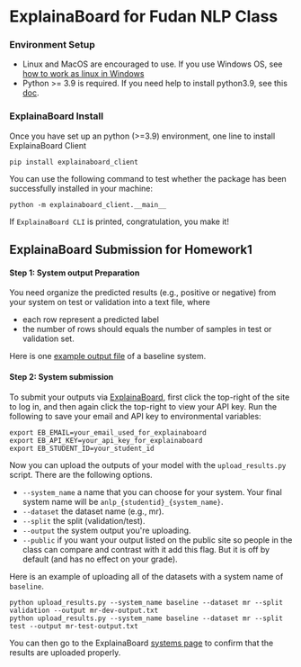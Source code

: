 # ExplainaBoard for Fudan NLP Class



### Environment Setup
* Linux and MacOS are encouraged to use. If you use Windows OS, see [how to work as linux
in Windows](https://github.com/inspired-co/ExplainaBoard-Walkthrough/blob/main/roles/instructors/install_helper.md#how-to-use-linux-in-windows-os)
* Python >= 3.9 is required. If you need help to install python3.9, see this [doc](https://github.com/inspired-co/ExplainaBoard-Walkthrough/blob/main/roles/instructors/install_helper.md#how-to-install-python39-in-linux).


### ExplainaBoard Install
Once you have set up an python (>=3.9) environment, one line to install ExplainaBoard Client
 
```shell script
pip install explainaboard_client
```

You can use the following command to test whether the package has been successfully installed in your
machine:

```shell script
python -m explainaboard_client.__main__
```
If `ExplainaBoard CLI` is printed, congratulation, you make it!


## ExplainaBoard Submission for Homework1

#### Step 1: System output Preparation
You need organize the predicted results (e.g., positive or negative) from your system
 on test or validation into a text file, where
 * each row represent a predicted label
 * the number of rows should equals the number of samples in test or validation set.

Here is one [example output file](./data/baseline_predictions.txt) of a baseline system.


#### Step 2: System submission
To submit your outputs via [ExplainaBoard](https://explainaboard.inspiredco.ai), first
click the top-right of the site to log in, and then again click the top-right to view
your API key. Run the following to save your email and API key to environmental
variables:

```
export EB_EMAIL=your_email_used_for_explainaboard
export EB_API_KEY=your_api_key_for_explainaboard
export EB_STUDENT_ID=your_student_id
```

Now you can upload the outputs of your model with the `upload_results.py` script. There
are the following options.

* `--system_name` a name that you can choose for your system. Your final system name
  will be `anlp_{studentid}_{system_name}`.
* `--dataset` the dataset name (e.g., mr).
* `--split` the split (validation/test).
* `--output` the system output you're uploading.
* `--public` if you want your output listed on the public site so people in the class
  can compare and contrast with it add this flag. But it is off by default (and has no
  effect on your grade).

Here is an example of uploading all of the datasets with a system name of `baseline`.

```
python upload_results.py --system_name baseline --dataset mr --split validation --output mr-dev-output.txt
python upload_results.py --system_name baseline --dataset mr --split test --output mr-test-output.txt
```

You can then go to the ExplainaBoard [systems page](https://explainaboard.inspiredco.ai/systems) to confirm
that the results are uploaded properly.

